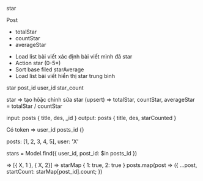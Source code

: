 star

Post
+ totalStar
+ countStar
+ averageStar

- Load list bài viết xác định bài viết mình đã star
- Action star (0-5*)
- Sort base filed starAverage
- Load list bài viết hiển thị star trung bình


star
post_id
user_id
star_count

star => tạo hôặc chỉnh sửa star (upsert) => totalStar, countStar, averageStar = totalStar / countStar 

input: posts { title, des, _id }
output: posts { title, des, starCounted }

Có token => user_id
posts_id {}

posts: [1, 2, 3, 4, 5], user: 'X'

stars = Model.find({ user_id, post_id: $in posts_id })

=> [{ X, 1 }, { X, 2}] => starMap { 1: true, 2: true }
posts.map(post => ({
  ...post,
  startCount: starMap[post_id].count;
})